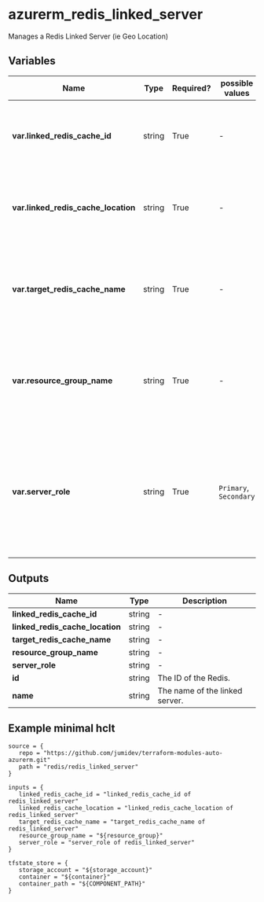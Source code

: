 # azurerm_redis_linked_server

Manages a Redis Linked Server (ie Geo Location)

## Variables

| Name | Type | Required? |  possible values |  Description |
| ---- | ---- | --------- |  ----------- | ----------- |
| **var.linked_redis_cache_id** | string | True | -  |  The ID of the linked Redis cache. Changing this forces a new Redis to be created. | 
| **var.linked_redis_cache_location** | string | True | -  |  The location of the linked Redis cache. Changing this forces a new Redis to be created. | 
| **var.target_redis_cache_name** | string | True | -  |  The name of Redis cache to link with. Changing this forces a new Redis to be created. (eg The primary role) | 
| **var.resource_group_name** | string | True | -  |  The name of the Resource Group where the Redis caches exists. Changing this forces a new Redis to be created. | 
| **var.server_role** | string | True | `Primary`, `Secondary`  |  The role of the linked Redis cache (eg "Secondary"). Changing this forces a new Redis to be created. Possible values are `Primary` and `Secondary`. | 



## Outputs

| Name | Type | Description |
| ---- | ---- | --------- | 
| **linked_redis_cache_id** | string  | - | 
| **linked_redis_cache_location** | string  | - | 
| **target_redis_cache_name** | string  | - | 
| **resource_group_name** | string  | - | 
| **server_role** | string  | - | 
| **id** | string  | The ID of the Redis. | 
| **name** | string  | The name of the linked server. | 

## Example minimal hclt

```hcl
source = {
   repo = "https://github.com/jumidev/terraform-modules-auto-azurerm.git" 
   path = "redis/redis_linked_server" 
}

inputs = {
   linked_redis_cache_id = "linked_redis_cache_id of redis_linked_server" 
   linked_redis_cache_location = "linked_redis_cache_location of redis_linked_server" 
   target_redis_cache_name = "target_redis_cache_name of redis_linked_server" 
   resource_group_name = "${resource_group}" 
   server_role = "server_role of redis_linked_server" 
}

tfstate_store = {
   storage_account = "${storage_account}" 
   container = "${container}" 
   container_path = "${COMPONENT_PATH}" 
}


```